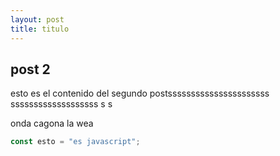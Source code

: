```yaml
---
layout: post
title: titulo
---
```


## post 2

esto es el contenido del segundo postssssssssssssssssssssss sssssssssssssssssss s s

onda <!-- qwe --> cagona la wea

```javascript
const esto = "es javascript";
```